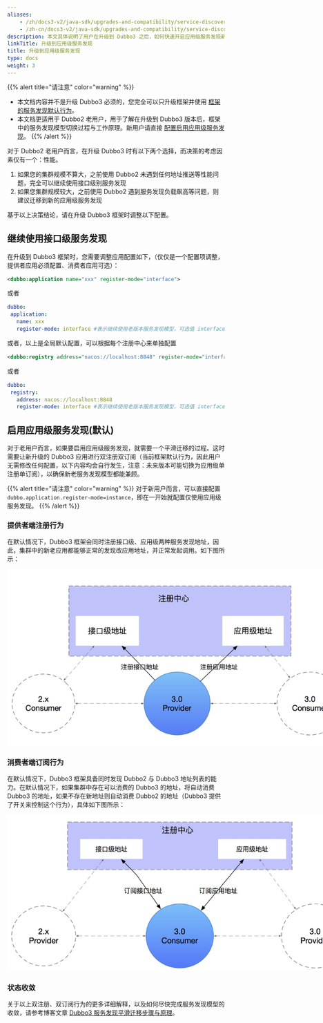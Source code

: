 ```yaml
---
aliases:
    - /zh/docs3-v2/java-sdk/upgrades-and-compatibility/service-discovery/service-discovery-samples/
    - /zh-cn/docs3-v2/java-sdk/upgrades-and-compatibility/service-discovery/service-discovery-samples/
description: 本文具体说明了用户在升级到 Dubbo3 之后，如何快速开启应用级服务发现新特性，从接口级服务发现平滑迁移到应用级服务发现。
linkTitle: 升级到应用级服务发现
title: 升级到应用级服务发现
type: docs
weight: 3
---
```


{{% alert title="请注意" color="warning" %}}
* 本文档内容并不是升级 Dubbo3 必须的，您完全可以只升级框架并使用 [框架的服务发现默认行为](zh-cn/overview/mannual/java-sdk/reference-manual/upgrades-and-compatibility/migration-service-discovery/#启用应用级服务发现)。
* 本文档更适用于 Dubbo2 老用户，用于了解在升级到 Dubbo3 版本后，框架中的服务发现模型切换过程与工作原理。新用户请直接 [配置启用应用级服务发现](/zh-cn/overview/mannual/java-sdk/tasks/service-discovery/nacos/#13-配置并启用-nacos)。
{{% /alert %}}

对于 Dubbo2 老用户而言，在升级 Dubbo3 时有以下两个选择，而决策的考虑因素仅有一个：性能。
1. 如果您的集群规模不算大，之前使用 Dubbo2 未遇到任何地址推送等性能问题，完全可以继续使用接口级别服务发现
2. 如果您集群规模较大，之前使用 Dubbo2 遇到服务发现负载飙高等问题，则建议迁移到新的应用级服务发现

基于以上决策结论，请在升级 Dubbo3 框架时调整以下配置。

## 继续使用接口级服务发现

在升级到 Dubbo3 框架时，您需要调整应用配置如下，（仅仅是一个配置项调整，提供者应用必须配置、消费者应用可选）：

```xml
<dubbo:application name="xxx" register-mode="interface">
```

或者

```yaml
dubbo:
 application:
   name: xxx
   register-mode: interface #表示继续使用老版本服务发现模型，可选值 interface、instance、all
```

或者，以上是全局默认配置，可以根据每个注册中心来单独配置

```xml
<dubbo:registry address="nacos://localhost:8848" register-mode="interface">
```

或者

```yaml
dubbo:
 registry:
   address: nacos://localhost:8848
   register-mode: interface #表示继续使用老版本服务发现模型，可选值 interface、instance、all
```

## 启用应用级服务发现(默认)
对于老用户而言，如果要启用应用级服务发现，就需要一个平滑迁移的过程。这时需要让新升级的 Dubbo3 应用进行双注册双订阅（当前框架默认行为，因此用户无需修改任何配置，以下内容均会自行发生，注意：未来版本可能切换为应用级单注册单订阅），以确保新老服务发现模型都能兼顾。

{{% alert title="请注意" color="warning" %}}
对于新用户而言，可以直接配置 `dubbo.application.register-mode=instance`，即在一开始就配置仅使用应用级服务发现。
{{% /alert %}}

### 提供者端注册行为
在默认情况下，Dubbo3 框架会同时注册接口级、应用级两种服务发现地址，因此，集群中的新老应用都能够正常的发现改应用地址，并正常发起调用。如下图所示：


<img alt="dubbo应用级服务发现" style="max-width:800px;height:auto;" src="/imgs/v3/migration/provider-registration.png"/>

### 消费者端订阅行为
在默认情况下，Dubbo3 框架具备同时发现 Dubbo2 与 Dubbo3 地址列表的能力。在默认情况下，如果集群中存在可以消费的 Dubbo3 的地址，将自动消费 Dubbo3 的地址，如果不存在新地址则自动消费 Dubbo2 的地址（Dubbo3 提供了开关来控制这个行为），具体如下图所示：

<img alt="dubbo应用级服务发现" style="max-width:800px;height:auto;" src="/imgs/v3/migration/consumer-subscription.png"/>

### 状态收敛

关于以上双注册、双订阅行为的更多详细解释，以及如何尽快完成服务发现模型的收敛，请参考博客文章 [Dubbo3 服务发现平滑迁移步骤与原理](/zh-cn/blog/2024/05/13/如果从接口级服务发现平滑迁移到应用级服务发现/)。

